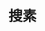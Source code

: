 ---
title: "搜素"
slug: "search"
layout: "search"
outputs:
    - html
    - json
menu:
    main:
        weight: -60
        params: 
            icon: search
---